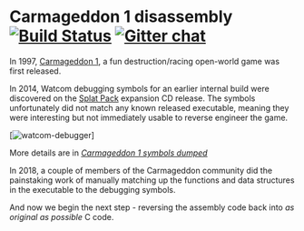 # Carmageddon 1 disassembly [![Build Status](https://travis-ci.org/jeff-1amstudios/c1-disassembly.svg?branch=master)](https://travis-ci.org/jeff-1amstudios/c1-disassembly) [![Gitter chat](https://badges.gitter.im/gitterHQ/gitter.png)](https://gitter.im/carma-disassembly/)

In 1997, [Carmageddon 1](https://en.wikipedia.org/wiki/Carmageddon), a fun destruction/racing open-world game was first released.

In 2014, Watcom debugging symbols for an earlier internal build were discovered on the [Splat Pack](http://carmageddon.wikia.com/wiki/Carmageddon_Splat_Pack) expansion CD release. The symbols unfortunately did not match any known released executable, meaning they were interesting but not immediately usable to reverse engineer the game.

[![watcom-debugger](http://1amstudios.com/img/watcom-debugger.jpg)]

More details are in [_Carmageddon 1 symbols dumped_](http://1amstudios.com/2014/12/02/carma1-symbols-dumped/)

In 2018, a couple of members of the Carmageddon community did the painstaking work of manually matching up the functions and data structures in the executable to the debugging symbols. 

And now we begin the next step - reversing the assembly code back into _as original as possible_ C code.
